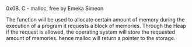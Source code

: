 0x0B. C - malloc, free by Emeka Simeon

The function will be used to allocate certain amount of memory during the execution of a program it requests a block of memories. Through the Heap if the request is allowed, the operating system will store the requested amount of memories. hence malloc will return a pointer to the storage.

